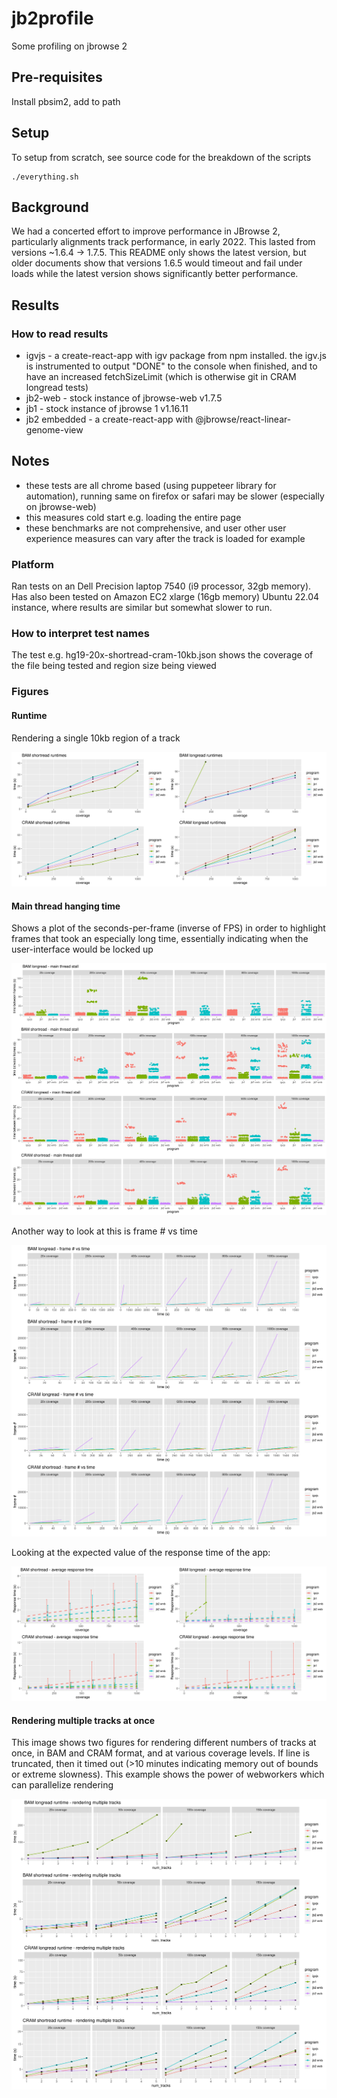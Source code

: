 # jb2profile

Some profiling on jbrowse 2

## Pre-requisites

Install pbsim2, add to path

## Setup

To setup from scratch, see source code for the breakdown of the scripts

```
./everything.sh
```

## Background

We had a concerted effort to improve performance in JBrowse 2, particularly
alignments track performance, in early 2022. This lasted from versions ~1.6.4
-> 1.7.5. This README only shows the latest version, but older documents show
that versions 1.6.5 would timeout and fail under loads while the latest version
shows significantly better performance.

## Results

### How to read results

- igvjs - a create-react-app with igv package from npm installed. the igv.js is
  instrumented to output "DONE" to the console when finished, and to have an
  increased fetchSizeLimit (which is otherwise git in CRAM longread tests)
- jb2-web - stock instance of jbrowse-web v1.7.5
- jb1 - stock instance of jbrowse 1 v1.16.11
- jb2 embedded - a create-react-app with @jbrowse/react-linear-genome-view

## Notes

- these tests are all chrome based (using puppeteer library for automation),
  running same on firefox or safari may be slower (especially on jbrowse-web)
- this measures cold start e.g. loading the entire page
- these benchmarks are not comprehensive, and user other user experience
  measures can vary after the track is loaded for example

### Platform

Ran tests on an Dell Precision laptop 7540 (i9 processor, 32gb memory). Has
also been tested on Amazon EC2 xlarge (16gb memory) Ubuntu 22.04 instance,
where results are similar but somewhat slower to run.

### How to interpret test names

The test e.g. hg19-20x-shortread-cram-10kb.json shows the coverage of the file
being tested and region size being viewed

### Figures

#### Runtime

Rendering a single 10kb region of a track

![](img/img2.png)

#### Main thread hanging time

Shows a plot of the seconds-per-frame (inverse of FPS) in order to highlight
frames that took an especially long time, essentially indicating when the
user-interface would be locked up

![](img/img3.png)

Another way to look at this is frame # vs time

![](img/img4.png)

Looking at the expected value of the response time of the app:

![](img/img7.png)

#### Rendering multiple tracks at once

This image shows two figures for rendering different numbers of tracks at once,
in BAM and CRAM format, and at various coverage levels. If line is truncated, then
it timed out (>10 minutes indicating memory out of bounds or extreme slowness).
This example shows the power of webworkers which can parallelize rendering

![](img/img1.png)
